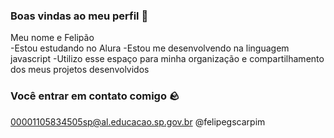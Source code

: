 ### Boas vindas ao meu perfil 💙
Meu nome e Felipão  
-Estou estudando no Alura 
-Estou me desenvolvendo na linguagem javascript 
-Utilizo esse espaço para minha organização e compartilhamento dos meus projetos desenvolvidos

### Você entrar em contato comigo 🪨
00001105834505sp@al.educacao.sp.gov.br
@felipegscarpim 
